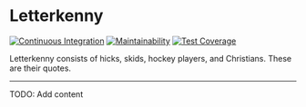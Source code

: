 # Letterkenny

[![Continuous Integration](https://github.com/cmason/letterkenny/actions/workflows/ci.yml/badge.svg?branch=main)](https://github.com/cmason/letterkenny/actions/workflows/ci.yml)
[![Maintainability](https://api.codeclimate.com/v1/badges/2f2927df55e93b1540a4/maintainability)](https://codeclimate.com/github/cmason/letterkenny/maintainability)
[![Test Coverage](https://api.codeclimate.com/v1/badges/2f2927df55e93b1540a4/test_coverage)](https://codeclimate.com/github/cmason/letterkenny/test_coverage)

Letterkenny consists of hicks, skids, hockey players, and Christians. These are their quotes.

----

TODO: Add content
